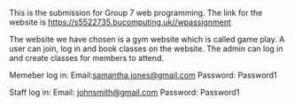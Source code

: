 This is the submission for Group 7 web programming.
The link for the website is https://s5522735.bucomputing.uk//wpassignment

The website we have chosen is a gym website which is called game play.
A user can join, log in and book classes on the website.
The admin can log in and create classes for members to attend.

Memeber log in: 
Email:samantha.jones@gmail.com 
Password: Password1

Staff log in:
Email: johnsmith@gmail.com
Password: Password1
